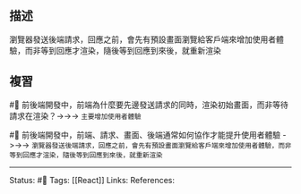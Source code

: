 ## 描述


瀏覽器發送後端請求，回應之前，會先有預設畫面瀏覽給客戶端來增加使用者體驗，而非等到回應才渲染，隨後等到回應到來後，就重新渲染

## 複習

#🧠 前後端開發中，前端為什麼要先邊發送請求的同時，渲染初始畫面，而非等待請求在渲染？->->-> `主要增加使用者體驗`
<!--SR:!2022-09-18,3,250-->

#🧠 前後端開發中，前端、請求、畫面、後端通常如何協作才能提升使用者體驗 ->->-> `瀏覽器發送後端請求，回應之前，會先有預設畫面瀏覽給客戶端來增加使用者體驗，而非等到回應才渲染，隨後等到回應到來後，就重新渲染`
<!--SR:!2022-09-18,3,250-->


---
Status: #🌱 
Tags:
[[React]]
Links:
References: